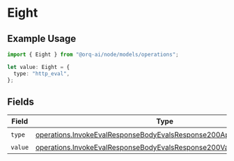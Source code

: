 # Eight

## Example Usage

```typescript
import { Eight } from "@orq-ai/node/models/operations";

let value: Eight = {
  type: "http_eval",
};
```

## Fields

| Field                                                                                                                                                          | Type                                                                                                                                                           | Required                                                                                                                                                       | Description                                                                                                                                                    |
| -------------------------------------------------------------------------------------------------------------------------------------------------------------- | -------------------------------------------------------------------------------------------------------------------------------------------------------------- | -------------------------------------------------------------------------------------------------------------------------------------------------------------- | -------------------------------------------------------------------------------------------------------------------------------------------------------------- |
| `type`                                                                                                                                                         | [operations.InvokeEvalResponseBodyEvalsResponse200ApplicationJson8Type](../../models/operations/invokeevalresponsebodyevalsresponse200applicationjson8type.md) | :heavy_check_mark:                                                                                                                                             | N/A                                                                                                                                                            |
| `value`                                                                                                                                                        | [operations.InvokeEvalResponseBodyEvalsResponse200Value](../../models/operations/invokeevalresponsebodyevalsresponse200value.md)                               | :heavy_minus_sign:                                                                                                                                             | N/A                                                                                                                                                            |